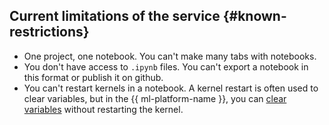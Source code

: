 ## Current limitations of the service {#known-restrictions}

* One project, one notebook. You can't make many tabs with notebooks.
* You don't have access to `.ipynb` files. You can't export a notebook in this format or publish it on github.
* You can't restart kernels in a notebook. A kernel restart is often used to clear variables, but in the {{ ml-platform-name }}, you can [clear variables](../../datasphere/operations/projects/clear-kernel-state.md) without restarting the kernel.

